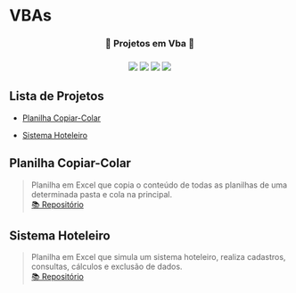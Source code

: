 # VBAs
<h3 align="center">🚀 Projetos em Vba 🚀<h3>
  
 
<p align="center">
  <img src="https://img.shields.io/static/v1?label=VBA&message=MsWord&color=blue&style=for-the-badge&logo=microsoftoffice"/>
  <img src="https://img.shields.io/static/v1?label=VBA&message=MsExcel&color=green&style=for-the-badge&logo=microsoftoffice"/>
  <img src="https://img.shields.io/static/v1?label=VBA&message=MsPowerpoint&color=orange&style=for-the-badge&logo=microsoftoffice"/>
  <img src="https://img.shields.io/static/v1?label=VBA&message=Access&color=red&style=for-the-badge&logo=microsoftoffice"/><p> 
 
## Lista de Projetos
* [Planilha Copiar-Colar](#planilha-copiar-colar)
  
* [Sistema Hoteleiro](#sistema-hoteleiro)
  
  
  
## Planilha Copiar-Colar
> Planilha em Excel que copia o conteúdo de todas as planilhas de uma determinada pasta e cola na principal.</br>
> <a href="https://github.com/almeidastor/VBAs/tree/main/Planilha%20Copiar-Colar">📚 Repositório</a>  
  
## Sistema Hoteleiro
> Planilha em Excel que simula um sistema hoteleiro, realiza cadastros, consultas, cálculos e exclusão de dados.</br>
> <a href="https://github.com/almeidastor/VBAs/tree/main/Sistema%20Hoteleiro">📚 Repositório</a>
  

